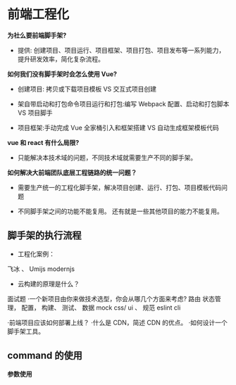 # 前端工程化

**为社么要前端脚手架?**

- 提供: 创建项目、项目运行、项目框架、项目打包、项目发布等一系列能力，提升研发效率，简化复杂流程。

**如何我们没有脚手架时会怎么使用 Vue?**

- 创建项目: 拷贝或下载项目模板 VS 交互式项目创建

- 架自带启动和打包命令项目运行和打包:编写 Webpack 配置、启动和打包脚本 VS 项目脚手

- 项目框架:手动完成 Vue 全家桶引入和框架搭建 VS 自动生成框架模板代码

**vue 和 react 有什么局限?**

- 只能解决本技术域的问题，不同技术域就需要生产不同的脚手架。

**如何解决大前端团队底层工程链路的统一问题？**

- 需要生产统一的工程化脚手架，解决项目创建、运行、打包、项目模板代码问题

* 不同脚手架之间的功能不能复用。 还有就是一些其他项目的能力不能复用。

## 脚手架的执行流程

- 工程化案例：

飞冰 、 Umijs modernjs

- 云构建的原理是什么？

面试题
·一个新项目由你来做技术选型，你会从哪几个方面来考虑?
路由 状态管理， 配置， 构建、 测试、 数据 mock css/ ui 、 规范 eslint
cli

·前端项目应该如何部署上线？
·什么是 CDN，简述 CDN 的优点。
·如何设计一个脚手架工具。

## command 的使用

**参数使用**
